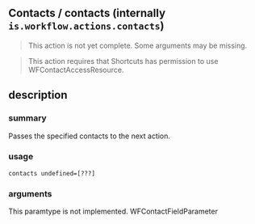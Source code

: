 
## Contacts / contacts (internally `is.workflow.actions.contacts`)

> This action is not yet complete. Some arguments may be missing.


> This action requires that Shortcuts has permission to use WFContactAccessResource.


## description
### summary
Passes the specified contacts to the next action.


### usage
`contacts undefined=[???]`

### arguments
This paramtype is not implemented. WFContactFieldParameter

